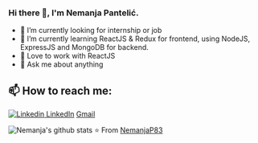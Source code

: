 ### Hi there 👋, I'm Nemanja Pantelić.

<!--
**NemanjaP83/NemanjaP83** is a ✨ _special_ ✨ repository because its `README.md` (this file) appears on your GitHub profile.

Here are some ideas to get you started:

- 🔭 I’m currently working on ...
- 🌱 I’m currently learning ...
- 👯 I’m looking to collaborate on ...
- 🤔 I’m looking for help with ...
- 💬 Ask me about ...
- 📫 How to reach me: ...
- 😄 Pronouns: ...
- ⚡ Fun fact: ...
-->

- 🔭 I’m currently looking for internship or job
- 🌱 I’m currently learning ReactJS & Redux for frontend, using NodeJS, ExpressJS and MongoDB for backend.
- 🤔 Love to work with ReactJS 
- 💬 Ask me about anything
 ## 📫 How to reach me: 
 [![Linkedin](https://i.stack.imgur.com/gVE0j.png) LinkedIn](https://www.linkedin.com/in/nemanja-panteli%C4%87-101271134/)
 [Gmail](mailto:necaintruder@gmail.com)

![Nemanja's github stats](https://github-readme-stats.vercel.app/api?username=NemanjaP83&show_icons=true&theme=dark)
⭐️ From [NemanjaP83](https://github.com/NemanjaP83)
